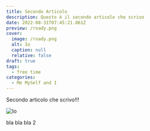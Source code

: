 ```yaml
---
title: Secondo Articolo
description: Questo è il secondo articolo che scrivo
date: 2022-08-31T07:45:21.861Z
preview: /roady.png
cover:
  image: /roady.png
  alt: Io
  caption: null
  relative: false
draft: true
tags:
  - free time
categories:
  - Me MySelf and I
---
```


Secondo articolo che scrivo!!!

![Io](/roady.png)

bla bla bla 2
